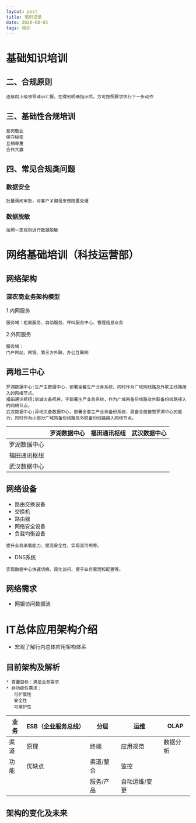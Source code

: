 ```yaml
---
layout: post
title: 培训记录
date: 2020-08-03
tags: 培训
---
```


# 基础知识培训
## 二、合规原则

```
逐级向上级领导请示汇报，在得到明确指示后，方可按照要求执行下一步动作
```

## 三、基础性合规培训
```
爱岗敬业
保守秘密
互相尊重
合作共赢
```
## 四、常见合规类问题
### 数据安全
```
批量调阅审批，对客户关键信息做隐匿处理
```

### 数据脱敏
```
按照一定规则进行数据脱敏
```



# 网络基础培训（科技运营部）

## 网络架构
### 深农商业务架构模型
1.内网服务
```
服务域：柜面服务、自助服务、呼叫服务中心、管理信息业务
```
2.外网服务
```
服务域：
门户网站、网银、第三方外联、办公互联网
```

## 两地三中心
```
罗湖数据中心:生产主数据中心，部署全套生产业务系统，同时作为广域网线路及外联主线路接入的网络节点。
福田通讯枢纽:同城灾备机房，不部署生产业务系统，作为广域网备份线路及外联备份线路接入的网络节点。
武汉数据中心:异地灾备数据中心，部署全套生产业务备份系统，具备全面接管罗湖中心的能力，同时作为小部分广域网备份线路及外联备份线路接入网络节点。
```

| | 罗湖数据中心 | 福田通讯枢纽 | 武汉数据中心 | 
| --- | --- | --- | --- |
| 罗湖数据中心 |          |          |          |
| 福田通讯枢纽 |          |          |          |
| 武汉数据中心 |          |          |          |

## 网络设备
* 路由交换设备
* 交换机
* 路由器
* 网络安全设备
* 负载均衡设备
```
提升业务承载能力、提高安全性、实现高可用等。
```
* DNS系统
```
实现数据中心快速切换、简化访问、便于业务管理和配置等。
```
## 网络需求
* 网银访问数据流

# IT总体应用架构介绍
* 宏观了解行内总体应用架构体系

## 目前架构及解析
```
* 首要目标：满足业务需求
* 非功能性需求：
   可扩展性
   安全性	
   可维护性
```

| 业务 | ESB（企业服务总线） | 分层 | 运维 | OLAP |
| --- | ---   | ---  | --- | --- |
| 渠道 |  原理  |  终端  |  应用规范 | 数据分析|
| 功能 |  优缺点 | 渠道/整合 | 监控  |        |
|     |        | 服务/产品  | 自动运维/变更 | |


## 架构的变化及未来

